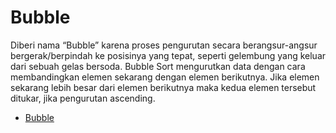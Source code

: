 
# Bubble
Diberi nama “Bubble” karena proses pengurutan 
secara berangsur-angsur bergerak/berpindah ke 
posisinya yang tepat, seperti gelembung yang keluar 
dari sebuah gelas bersoda. Bubble Sort mengurutkan data dengan cara 
membandingkan elemen sekarang dengan elemen 
berikutnya. Jika elemen sekarang lebih besar dari elemen 
berikutnya maka kedua elemen tersebut ditukar, jika 
pengurutan ascending.


- [Bubble](https://github.com/Faithgst/ASD-TC122/tree/main/Sorting/Bubble)

